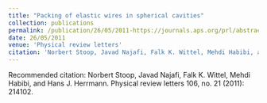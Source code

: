 ```yaml
---
title: "Packing of elastic wires in spherical cavities"
collection: publications
permalink: /publication/26/05/2011-https://journals.aps.org/prl/abstract/10.1103/PhysRevLett.106.214102
date: 26/05/2011
venue: 'Physical review letters'
citation: 'Norbert Stoop, Javad Najafi, Falk K. Wittel, Mehdi Habibi, and Hans J. Herrmann. Physical review letters 106, no. 21 (2011): 214102.'
---
```

Recommended citation: Norbert Stoop, Javad Najafi, Falk K. Wittel, Mehdi Habibi, and Hans J. Herrmann. Physical review letters 106, no. 21 (2011): 214102.